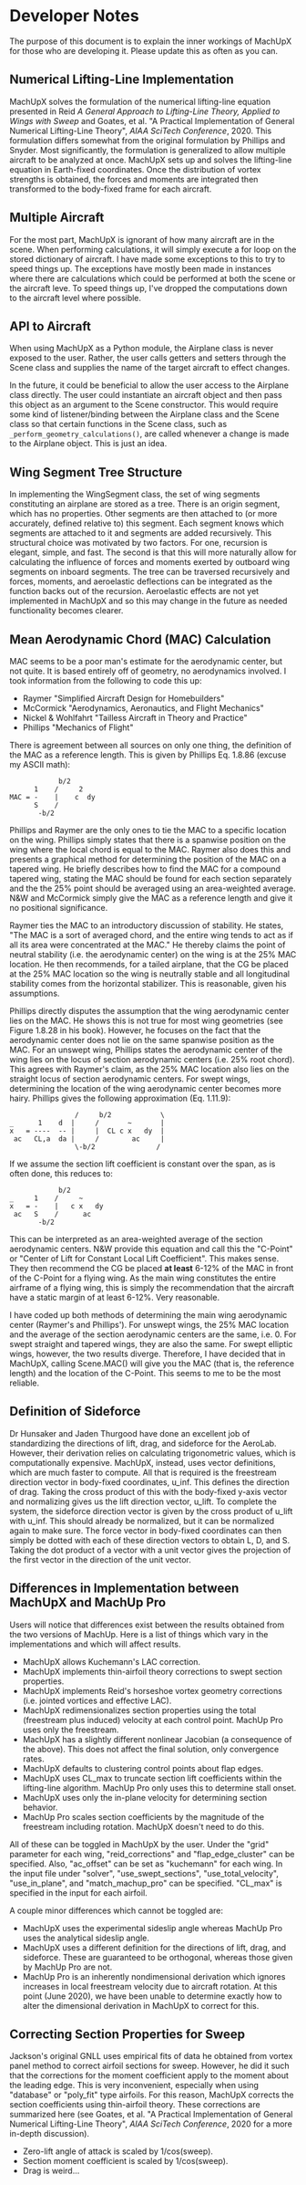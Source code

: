 # Developer Notes
The purpose of this document is to explain the inner workings of MachUpX for those who are developing it. Please update this as often as you can.

## Numerical Lifting-Line Implementation
MachUpX solves the formulation of the numerical lifting-line equation presented in Reid *A General Approach to Lifting-Line Theory, Applied to Wings with Sweep* and Goates, et al. "A Practical Implementation of General Numerical Lifting-Line Theory", *AIAA SciTech Conference*, 2020. This formulation differs somewhat from the original formulation by Phillips and Snyder. Most significantly, the formulation is generalized to allow multiple aircraft to be analyzed at once. MachUpX sets up and solves the lifting-line equation in Earth-fixed coordinates. Once the distribution of vortex strengths is obtained, the forces and moments are integrated then transformed to the body-fixed frame for each aircraft.

## Multiple Aircraft
For the most part, MachUpX is ignorant of how many aircraft are in the scene. When performing calculations, it will simply execute a for loop on the stored dictionary of aircraft. I have made some exceptions to this to try to speed things up. The exceptions have mostly been made in instances where there are calculations which could be performed at both the scene or the aircraft leve. To speed things up, I've dropped the computations down to the aircraft level where possible.

## API to Aircraft
When using MachUpX as a Python module, the Airplane class is never exposed to the user. Rather, the user calls getters and setters through the Scene class and supplies the name of the target aircraft to effect changes.

In the future, it could be beneficial to allow the user access to the Airplane class directly. The user could instantiate an aircraft object and then pass this object as an argument to the Scene constructor. This would require some kind of listener/binding between the Airplane class and the Scene class so that certain functions in the Scene class, such as ```_perform_geometry_calculations()```, are called whenever a change is made to the Airplane object. This is just an idea.

## Wing Segment Tree Structure
In implementing the WingSegment class, the set of wing segments constituting an airplane are stored as a tree. There is an origin segment, which has no properties. Other segments are then attached to (or more accurately, defined relative to) this segment. Each segment knows which segments are attached to it and segments are added recursively. This structural choice was motivated by two factors. For one, recursion is elegant, simple, and fast. The second is that this will more naturally allow for calculating the influence of forces and moments exerted by outboard wing segments on inboard segments. The tree can be traversed recursively and forces, moments, and aeroelastic deflections can be integrated as the function backs out of the recursion. Aeroelastic effects are not yet implemented in MachUpX and so this may change in the future as needed functionality becomes clearer.

## Mean Aerodynamic Chord (MAC) Calculation
MAC seems to be a poor man's estimate for the aerodynamic center, but not quite. It is based entirely off of geometry, no aerodynamics involved. I took information from the following to code this up:

* Raymer "Simplified Aircraft Design for Homebuilders"
* McCormick "Aerodynamics, Aeronautics, and Flight Mechanics"
* Nickel & Wohlfahrt "Tailless Aircraft in Theory and Practice"
* Phillips "Mechanics of Flight"

There is agreement between all sources on only one thing, the definition of the MAC as a reference length. This is given by Phillips Eq. 1.8.86 (excuse my ASCII math):

                b/2
          1    /     2
    MAC = -    |    c  dy
          S    /
           -b/2

Phillips and Raymer are the only ones to tie the MAC to a specific location on the wing. Phillips simply states that there is a spanwise position on the wing where the local chord is equal to the MAC. Raymer also does this and presents a graphical method for determining the position of the MAC on a tapered wing. He briefly describes how to find the MAC for a compound tapered wing, stating the MAC should be found for each section separately and the the 25% point should be averaged using an area-weighted average. N&W and McCormick simply give the MAC as a reference length and give it no positional significance.

Raymer ties the MAC to an introductory discussion of stability. He states, "The MAC is a sort of averaged chord, and the entire wing tends to act as if all its area were concentrated at the MAC." He thereby claims the point of neutral stability (i.e. the aerodynamic center) on the wing is at the 25% MAC location. He then recommends, for a tailed airplane, that the CG be placed at the 25% MAC location so the wing is neutrally stable and all longitudinal stability comes from the horizontal stabilizer. This is reasonable, given his assumptions.

Phillips directly disputes the assumption that the wing aerodynamic center lies on the MAC. He shows this is not true for most wing geometries (see Figure 1.8.28 in his book). However, he focuses on the fact that the aerodynamic center does not lie on the same spanwise position as the MAC. For an unswept wing, Phillips states the aerodynamic center of the wing lies on the locus of section aerodynamic centers (i.e. 25% root chord). This agrees with Raymer's claim, as the 25% MAC location also lies on the straight locus of section aerodynamic centers. For swept wings, determining the location of the wing aerodynamic center becomes more hairy. Phillips gives the following approximation (Eq. 1.11.9):

                    /     b/2            \
    _      1    d  |     /       ~       |
    x   = ----  -- |     |  CL c x   dy  |
     ac   CL,a  da |     /        ac     |
                    \-b/2               /

If we assume the section lift coefficient is constant over the span, as is often done, this reduces to:

                b/2
    _     1    /     ~
    x   = -    |   c x   dy
     ac   S    /      ac
           -b/2

This can be interpreted as an area-weighted average of the section aerodynamic centers. N&W provide this equation and call this the "C-Point" or "Center of Lift for Constant Local Lift Coefficient". This makes sense. They then recommend the CG be placed **at least** 6-12% of the MAC in front of the C-Point for a flying wing. As the main wing constitutes the entire airframe of a flying wing, this is simply the recommendation that the aircraft have a static margin of at least 6-12%. Very reasonable.

I have coded up both methods of determining the main wing aerodynamic center (Raymer's and Phillips'). For unswept wings, the 25% MAC location and the average of the section aerodynamic centers are the same, i.e. 0. For swept straight and tapered wings, they are also the same. For swept elliptic wings, however, the two results diverge. Therefore, I have decided that in MachUpX, calling Scene.MAC() will give you the MAC (that is, the reference length) and the location of the C-Point. This seems to me to be the most reliable.

## Definition of Sideforce
Dr Hunsaker and Jaden Thurgood have done an excellent job of standardizing the directions of lift, drag, and sideforce for the AeroLab. However, their derivation relies on calculating trigonometric values, which is computationally expensive. MachUpX, instead, uses vector definitions, which are much faster to compute. All that is required is the freestream direction vector in body-fixed coordinates, u_inf. This defines the direction of drag. Taking the cross product of this with the body-fixed y-axis vector and normalizing gives us the lift direction vector, u_lift. To complete the system, the sideforce direction vector is given by the cross product of u_lift with u_inf. This should already be normalized, but it can be normalized again to make sure. The force vector in body-fixed coordinates can then simply be dotted with each of these direction vectors to obtain L, D, and S. Taking the dot product of a vector with a unit vector gives the projection of the first vector in the direction of the unit vector.

## Differences in Implementation between MachUpX and MachUp Pro
Users will notice that differences exist between the results obtained from the two versions of MachUp. Here is a list of things which vary in the implementations and which will affect results.

* MachUpX allows Kuchemann's LAC correction.
* MachUpX implements thin-airfoil theory corrections to swept section properties.
* MachUpX implements Reid's horseshoe vortex geometry corrections (i.e. jointed vortices and effective LAC).
* MachUpX redimensionalizes section properties using the total (freestream plus induced) velocity at each control point. MachUp Pro uses only the freestream.
* MachUpX has a slightly different nonlinear Jacobian (a consequence of the above). This does not affect the final solution, only convergence rates.
* MachUpX defaults to clustering control points about flap edges.
* MachUpX uses CL_max to truncate section lift coefficients within the lifting-line algorithm. MachUp Pro only uses this to determine stall onset.
* MachUpX uses only the in-plane velocity for determining section behavior.
* MachUp Pro scales section coefficients by the magnitude of the freestream including rotation. MachUpX doesn't need to do this.

All of these can be toggled in MachUpX by the user. Under the "grid" parameter for each wing, "reid_corrections" and "flap_edge_cluster" can be specified. Also, "ac_offset" can be set as "kuchemann" for each wing. In the input file under "solver", "use_swept_sections", "use_total_velocity", "use_in_plane", and "match_machup_pro" can be specified. "CL_max" is specified in the input for each airfoil.

A couple minor differences which cannot be toggled are:

* MachUpX uses the experimental sideslip angle whereas MachUp Pro uses the analytical sideslip angle.
* MachUpX uses a different definition for the directions of lift, drag, and sideforce. These are guaranteed to be orthogonal, whereas those given by MachUp Pro are not.
* MachUp Pro is an inherently nondimensional derivation which ignores increases in local freestream velocity due to aircraft rotation. At this point (June 2020), we have been unable to determine exactly how to alter the dimensional derivation in MachUpX to correct for this.

## Correcting Section Properties for Sweep
Jackson's original GNLL uses empirical fits of data he obtained from vortex panel method to correct airfoil sections for sweep. However, he did it such that the corrections for the moment coefficient apply to the moment about the leading edge. This is very inconvenient, especially when using "database" or "poly_fit" type airfoils. For this reason, MachUpX corrects the section coefficients using thin-airfoil theory. These corrections are summarized here (see Goates, et al. "A Practical Implementation of General Numerical Lifting-Line Theory", *AIAA SciTech Conference*, 2020 for a more in-depth discussion).

* Zero-lift angle of attack is scaled by 1/cos(sweep).
* Section moment coefficient is scaled by 1/cos(sweep).
* Drag is weird...